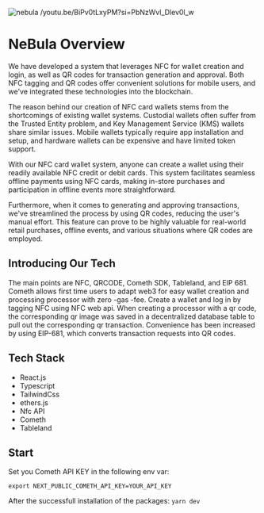 ![nebula](https://github.com/ETHGlobal-Online-ChainWave/Nebula/assets/59263564/0d16fbd6-351b-4f98-8144-02c1dc33b6a1)
/youtu.be/BiPv0tLxyPM?si=PbNzWvl_Dlev0l_w
# NeBula Overview

We have developed a system that leverages NFC for wallet creation and login, as well as QR codes for transaction generation and approval. Both NFC tagging and QR codes offer convenient solutions for mobile users, and we've integrated these technologies into the blockchain.

The reason behind our creation of NFC card wallets stems from the shortcomings of existing wallet systems. Custodial wallets often suffer from the Trusted Entity problem, and Key Management Service (KMS) wallets share similar issues. Mobile wallets typically require app installation and setup, and hardware wallets can be expensive and have limited token support.

With our NFC card wallet system, anyone can create a wallet using their readily available NFC credit or debit cards. This system facilitates seamless offline payments using NFC cards, making in-store purchases and participation in offline events more straightforward.

Furthermore, when it comes to generating and approving transactions, we've streamlined the process by using QR codes, reducing the user's manual effort. This feature can prove to be highly valuable for real-world retail purchases, offline events, and various situations where QR codes are employed.

## Introducing Our Tech
The main points are NFC, QRCODE, Cometh SDK, Tableland, and EIP 681.
Cometh allows first time users to adapt web3 for easy wallet creation and processing processor with zero -gas -fee.
Create a wallet and log in by tagging NFC using NFC web api.
When creating a processor with a qr code, the corresponding qr image was saved in a decentralized database table to pull out the corresponding qr transaction.
Convenience has been increased by using EIP-681, which converts transaction requests into QR codes.

## Tech Stack
- React.js
- Typescript
- TailwindCss
- ethers.js
- Nfc API
- Cometh
- Tableland


## Start

Set you Cometh API KEY in the following env var:

```
export NEXT_PUBLIC_COMETH_API_KEY=YOUR_API_KEY
```

After the successfull installation of the packages: `yarn dev`
